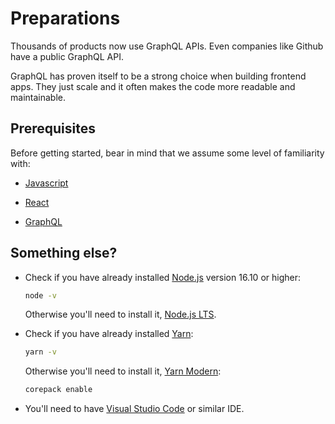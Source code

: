 # Preparations

Thousands of products now use GraphQL APIs. Even companies like Github have a public GraphQL API.

GraphQL has proven itself to be a strong choice when building frontend apps. They just scale and it often makes the code more readable and maintainable.

## Prerequisites

Before getting started, bear in mind that we assume some level of familiarity with:

- [Javascript](https://felix-kling.de/jsbasics/)

- [React](https://reactjs.org/docs/getting-started.html)

- [GraphQL](https://graphql.org/learn/)

## Something else?

- Check if you have already installed [Node.js](https://nodejs.org/en/) version 16.10 or higher:

  ```sh
  node -v
  ```

  Otherwise you'll need to install it, [Node.js LTS](https://nodejs.org/en/download/).

- Check if you have already installed [Yarn](https://yarnpkg.com):

  ```sh
  yarn -v
  ```

  Otherwise you'll need to install it, [Yarn Modern](https://yarnpkg.com/getting-started/install):

  ```sh
  corepack enable
  ```

- You'll need to have [Visual Studio Code](https://code.visualstudio.com/) or similar IDE.
